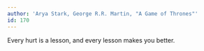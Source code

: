 ```yaml
---
author: 'Arya Stark, George R.R. Martin, "A Game of Thrones"'
id: 170
---
```


Every hurt is a lesson, and every lesson makes you better.